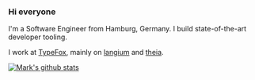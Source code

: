 ### Hi everyone

I'm a Software Engineer from Hamburg, Germany. I build state-of-the-art developer tooling.

I work at [TypeFox](https://www.typefox.io/), mainly on [langium](https://github.com/langium/langium) and [theia](https://github.com/eclipse-theia/theia).

[![Mark's github stats](https://github-readme-stats.vercel.app/api?username=msujew&title_color=fff&icon_color=8B959E&text_color=9f9f9f&bg_color=0E1217)](https://github.com/msujew/msujew)  